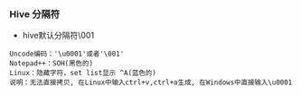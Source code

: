 ### Hive 分隔符

- hive默认分隔符\001

```shell
Uncode编码：'\u0001'或者'\001'
Notepad++：SOH(黑色的)
Linux：隐藏字符，set list显示 ^A(蓝色的)
说明：无法直接拷贝, 在Linux中输入ctrl+v,ctrl+a生成, 在Windows中直接输入\u0001
```

